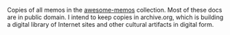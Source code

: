 Copies of all memos in the [awesome-memos](github.com/pavan-yara/awesome-memos) collection. Most of these docs are in public domain. I intend to keep copies in archive.org, which is
 building a digital library of Internet sites and other cultural artifacts in digital form.
